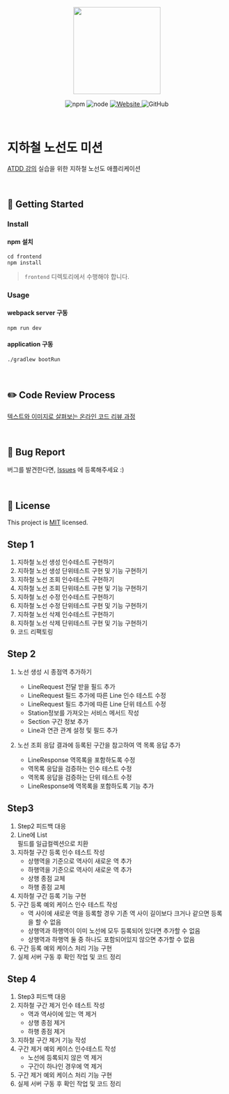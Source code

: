 <p align="center">
    <img width="200px;" src="https://raw.githubusercontent.com/woowacourse/atdd-subway-admin-frontend/master/images/main_logo.png"/>
</p>
<p align="center">
  <img alt="npm" src="https://img.shields.io/badge/npm-%3E%3D%205.5.0-blue">
  <img alt="node" src="https://img.shields.io/badge/node-%3E%3D%209.3.0-blue">
  <a href="https://edu.nextstep.camp/c/R89PYi5H" alt="nextstep atdd">
    <img alt="Website" src="https://img.shields.io/website?url=https%3A%2F%2Fedu.nextstep.camp%2Fc%2FR89PYi5H">
  </a>
  <img alt="GitHub" src="https://img.shields.io/github/license/next-step/atdd-subway-admin">
</p>

<br>

# 지하철 노선도 미션
[ATDD 강의](https://edu.nextstep.camp/c/R89PYi5H) 실습을 위한 지하철 노선도 애플리케이션

<br>

## 🚀 Getting Started

### Install
#### npm 설치
```
cd frontend
npm install
```
> `frontend` 디렉토리에서 수행해야 합니다.

### Usage
#### webpack server 구동
```
npm run dev
```
#### application 구동
```
./gradlew bootRun
```
<br>

## ✏️ Code Review Process
[텍스트와 이미지로 살펴보는 온라인 코드 리뷰 과정](https://github.com/next-step/nextstep-docs/tree/master/codereview)

<br>

## 🐞 Bug Report

버그를 발견한다면, [Issues](https://github.com/next-step/atdd-subway-admin/issues) 에 등록해주세요 :)

<br>

## 📝 License

This project is [MIT](https://github.com/next-step/atdd-subway-admin/blob/master/LICENSE.md) licensed.

## Step 1 

1. 지하철 노선 생성 인수테스트 구현하기
2. 지하철 노선 생성 단위테스트 구현 및 기능 구현하기
3. 지하철 노선 조회 인수테스트 구현하기
4. 지하철 노선 조회 단위테스트 구현 및 기능 구현하기
5. 지하철 노선 수정 인수테스트 구현하기
6. 지하철 노선 수정 단위테스트 구현 및 기능 구현하기
7. 지하철 노선 삭제 인수테스트 구현하기
8. 지하철 노선 삭제 단위테스트 구현 및 기능 구현하기
9. 코드 리팩토링 

## Step 2

1. 노선 생성 시 종점역 추가하기
    - LineRequest 전달 받을 필드 추가
    - LineRequest 필드 추가에 따른 Line 인수 테스트 수정
    - LineRequest 필드 추가에 따른 Line 단위 테스트 수정
    - Station정보를 가져오는 서비스 메서드 작성
    - Section 구간 정보 추가 
    - Line과 연관 관계 설정 및 필드 추가

2. 노선 조회 응답 결과에 등록된 구간을 참고하여 역 목록 응답 추가
    - LineResponse 역목록을 포함하도록 수정
    - 역목록 응답을 검증하는 인수 테스트 수정
    - 역목록 응답을 검증하는 단위 테스트 수정
    - LineResponse에 역목록을 포함하도록 기능 추가

## Step3

1. Step2 피드백 대응
2. Line에 List<Section> 필드를 일급컬렉션으로 치환
3. 지하철 구간 등록 인수 테스트 작성
    - 상행역을 기준으로 역사이 새로운 역 추가
    - 하행역을 기준으로 역사이 새로운 역 추가
    - 상행 종점 교체
    - 하행 종점 교체
4. 지하철 구간 등록 기능 구현
5. 구간 등록 예외 케이스 인수 테스트 작성
    - 역 사이에 새로운 역을 등록할 경우 기존 역 사이 길이보다 크거나 같으면 등록을 할 수 없음
    - 상행역과 하행역이 이미 노선에 모두 등록되어 있다면 추가할 수 없음
    - 상행역과 하행역 둘 중 하나도 포함되어있지 않으면 추가할 수 없음
6. 구간 등록 예외 케이스 처리 기능 구현
7. 실제 서버 구동 후 확인 작업 및 코드 정리

## Step 4

1. Step3 피드백 대응
2. 지하철 구간 제거 인수 테스트 작성
    - 역과 역사이에 있는 역 제거
    - 상행 종점 제거
    - 하행 종점 제거
3. 지하철 구간 제거 기능 작성
4. 구간 제거 예외 케이스 인수테스트 작성
    - 노선에 등록되지 않은 역 제거
    - 구간이 하나인 경우에 역 제거
5. 구간 제거 예외 케이스 처리 기능 구현
6. 실제 서버 구동 후 확인 작업 및 코드 정리